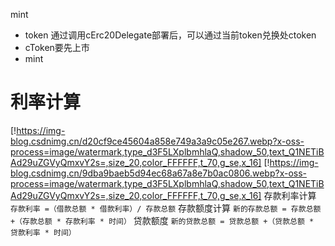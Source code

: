 mint 
+ token 通过调用cErc20Delegate部署后，可以通过当前token兑换处ctoken
+ cToken要先上市
+ mint




# 利率计算
[!https://img-blog.csdnimg.cn/d20cf9ce45604a858e749a3a9c05e267.webp?x-oss-process=image/watermark,type_d3F5LXplbmhlaQ,shadow_50,text_Q1NETiBAd29uZGVyQmxvY2s=,size_20,color_FFFFFF,t_70,g_se,x_16]
[!https://img-blog.csdnimg.cn/9dba9baeb5d94ec68a67a8e7b0ac0806.webp?x-oss-process=image/watermark,type_d3F5LXplbmhlaQ,shadow_50,text_Q1NETiBAd29uZGVyQmxvY2s=,size_20,color_FFFFFF,t_70,g_se,x_16]
存款利率计算
```存款利率 =（借款总额 * 借款利率）/ 存款总额```
存款额度计算
```新的存款总额 = 存款总额 +（存款总额 * 存款利率 * 时间）```
贷款额度
```新的贷款总额 = 贷款总额 +（贷款总额 * 贷款利率 * 时间）```